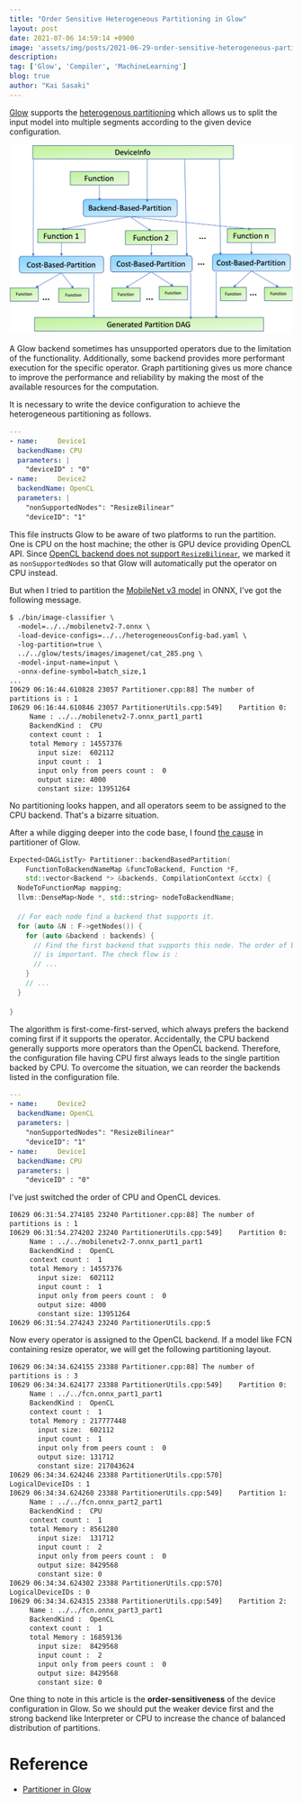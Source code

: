 ```yaml
---
title: "Order Sensitive Heterogeneous Partitioning in Glow"
layout: post
date: 2021-07-06 14:59:14 +0900
image: 'assets/img/posts/2021-06-29-order-sensitive-heterogeneous-partioning-in-glow/catch.jpg'
description:
tag: ['Glow', 'Compiler', 'MachineLearning']
blog: true
author: "Kai Sasaki"
---
```


[Glow](https://github.com/pytorch/glow) supports the [heterogenous partitioning](https://github.com/pytorch/glow/blob/master/docs/Partitioner.md) which allows us to split the input model into multiple segments according to the given device configuration.

![Partition](https://raw.githubusercontent.com/pytorch/glow/master/docs/HeterogeneousPartition.png)

A Glow backend sometimes has unsupported operators due to the limitation of the functionality. Additionally, some backend provides more performant execution for the specific operator. Graph partitioning gives us more chance to improve the performance and reliability by making the most of the available resources for the computation.

It is necessary to write the device configuration to achieve the heterogeneous partitioning as follows.

```yaml
---
- name:     Device1
  backendName: CPU
  parameters: |
    "deviceID" : "0"
- name:     Device2
  backendName: OpenCL
  parameters: |
    "nonSupportedNodes": "ResizeBilinear"
    "deviceID": "1"
```

This file instructs Glow to be aware of two platforms to run the partition. One is CPU on the host machine; the other is GPU device providing OpenCL API. Since [OpenCL backend does not support `ResizeBilinear`](https://discuss.pytorch.org/t/resize-implementation-in-opencl/123850), we marked it as `nonSupportedNodes` so that Glow will automatically put the operator on CPU instead.

But when I tried to partition the [MobileNet v3 model](https://github.com/onnx/models/tree/master/vision/classification/mobilenet) in ONNX, I've got the following message.

```
$ ./bin/image-classifier \
  -model=../../mobilenetv2-7.onnx \
  -load-device-configs=../../heterogeneousConfig-bad.yaml \
  -log-partition=true \
  ../../glow/tests/images/imagenet/cat_285.png \
  -model-input-name=input \
  -onnx-define-symbol=batch_size,1
...
I0629 06:16:44.610828 23057 Partitioner.cpp:88] The number of partitions is : 1
I0629 06:16:44.610846 23057 PartitionerUtils.cpp:549]    Partition 0:
     Name : ../../mobilenetv2-7.onnx_part1_part1
     BackendKind :  CPU
     context count :  1
     total Memory : 14557376
       input size:  602112
       input count :  1
       input only from peers count :  0
       output size: 4000
       constant size: 13951264
```

No partitioning looks happen, and all operators seem to be assigned to the CPU backend. That's a bizarre situation.

After a while digging deeper into the code base, I found [the cause](https://github.com/pytorch/glow/blob/daf576b1743b48cab06dcbf8b25789682fa41c16/lib/Partitioner/Partitioner.cpp#L273-L274) in partitioner of Glow.



```cpp
Expected<DAGListTy> Partitioner::backendBasedPartition(
    FunctionToBackendNameMap &funcToBackend, Function *F,
    std::vector<Backend *> &backends, CompilationContext &cctx) {
  NodeToFunctionMap mapping;
  llvm::DenseMap<Node *, std::string> nodeToBackendName;

  // For each node find a backend that supports it.
  for (auto &N : F->getNodes()) {
    for (auto &backend : backends) {
      // Find the first backend that supports this node. The order of backends
      // is important. The check flow is :
      // ...
    }
    // ...
  }

}
```

The algorithm is first-come-first-served, which always prefers the backend coming first if it supports the operator. Accidentally, the CPU backend generally supports more operators than the OpenCL backend. Therefore, the configuration file having CPU first always leads to the single partition backed by CPU. To overcome the situation, we can reorder the backends listed in the configuration file.

```yaml
---
- name:     Device2
  backendName: OpenCL
  parameters: |
    "nonSupportedNodes": "ResizeBilinear"
    "deviceID": "1"
- name:     Device1
  backendName: CPU
  parameters: |
    "deviceID" : "0"
```

I've just switched the order of CPU and OpenCL devices.

```
I0629 06:31:54.274185 23240 Partitioner.cpp:88] The number of partitions is : 1
I0629 06:31:54.274202 23240 PartitionerUtils.cpp:549]    Partition 0:
     Name : ../../mobilenetv2-7.onnx_part1_part1
     BackendKind :  OpenCL
     context count :  1
     total Memory : 14557376
       input size:  602112
       input count :  1
       input only from peers count :  0
       output size: 4000
       constant size: 13951264
I0629 06:31:54.274243 23240 PartitionerUtils.cpp:5
```

Now every operator is assigned to the OpenCL backend. If a model like FCN containing resize operator, we will get the following partitioning layout.

```
I0629 06:34:34.624155 23388 Partitioner.cpp:88] The number of partitions is : 3
I0629 06:34:34.624177 23388 PartitionerUtils.cpp:549]    Partition 0:
     Name : ../../fcn.onnx_part1_part1
     BackendKind :  OpenCL
     context count :  1
     total Memory : 217777448
       input size:  602112
       input count :  1
       input only from peers count :  0
       output size: 131712
       constant size: 217043624
I0629 06:34:34.624246 23388 PartitionerUtils.cpp:570]      LogicalDeviceIDs : 1
I0629 06:34:34.624260 23388 PartitionerUtils.cpp:549]    Partition 1:
     Name : ../../fcn.onnx_part2_part1
     BackendKind :  CPU
     context count :  1
     total Memory : 8561280
       input size:  131712
       input count :  2
       input only from peers count :  0
       output size: 8429568
       constant size: 0
I0629 06:34:34.624302 23388 PartitionerUtils.cpp:570]      LogicalDeviceIDs : 0
I0629 06:34:34.624315 23388 PartitionerUtils.cpp:549]    Partition 2:
     Name : ../../fcn.onnx_part3_part1
     BackendKind :  OpenCL
     context count :  1
     total Memory : 16859136
       input size:  8429568
       input count :  2
       input only from peers count :  0
       output size: 8429568
       constant size: 0
```

One thing to note in this article is the **order-sensitiveness** of the device configuration in Glow. So we should put the weaker device first and the strong backend like Interpreter or CPU to increase the chance of balanced distribution of partitions.


# Reference
- [Partitioner in Glow](https://github.com/pytorch/glow/blob/master/docs/Partitioner.md)
